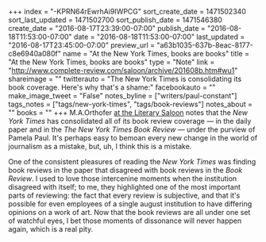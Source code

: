 +++
index = "-KPRN64rEwrhAi9IWPCG"
sort_create_date = 1471502340
sort_last_updated = 1471502700
sort_publish_date = 1471546380
create_date = "2016-08-17T23:39:00-07:00"
publish_date = "2016-08-18T11:53:00-07:00"
date = "2016-08-18T11:53:00-07:00"
last_updated = "2016-08-17T23:45:00-07:00"
preview_url = "a63b1035-637b-8eac-8177-c8e6940a080f"
name = "At the New York Times, books are books"
title = "At the New York Times, books are books"
type = "Note"
link = "http://www.complete-review.com/saloon/archive/201608b.htm#wu1"
shareimage = ""
twitterauto = "The New York Times is consolidating its book coverage. Here's why that's a shame:"
facebookauto = ""
make_image_tweet = "False"
notes_byline = ["writers/paul-constant"]
tags_notes = ["tags/new-york-times", "tags/book-reviews"]
notes_about = ""
books = ""
+++
M.A.Orthofer [at the Literary Saloon](http://www.complete-review.com/saloon/archive/201608b.htm#wu1) notes that the *New York Times* has consolidated all of its book review coverage — in the daily paper and in the *The New York Times Book Review* — under the purview of Pamela Paul. It's perhaps easy to bemoan every new change in the world of journalism as a mistake, but, uh, I think this is a mistake. 

One of the consistent pleasures of reading the *New York Times* was finding book reviews in the paper that disagreed with book reviews in the *Book Review*. I used to love those intercenine moments when the institution disagreed with itself; to me, they highlighted one of the most important parts of reviewing: the fact that every review is subjective, and that it's possible for even employees of a single august institution to have differing opinions on a work of art. Now that the book reviews are all under one set of watchful eyes, I bet those moments of dissonance will never happen again, which is a real pity.